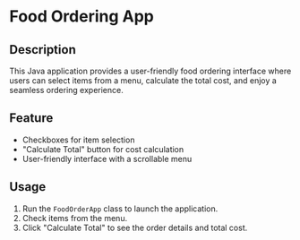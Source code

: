 # Food Ordering App

## Description
This Java application provides a user-friendly food ordering interface where users can select items from a menu, 
calculate the total cost, and enjoy a seamless ordering experience.
## Feature
- Checkboxes for item selection
- "Calculate Total" button for cost calculation
- User-friendly interface with a scrollable menu

## Usage
1. Run the `FoodOrderApp` class to launch the application.
2. Check items from the menu.
3. Click "Calculate Total" to see the order details and total cost.
